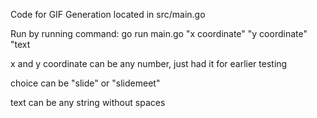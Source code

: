 Code for GIF Generation located in src/main.go

Run by running command: go run main.go "x coordinate" "y coordinate" "text

x and y coordinate can be any number, just had it for earlier testing

choice can be "slide" or "slidemeet"

text can be any string without spaces
